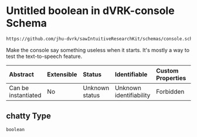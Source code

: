 # Untitled boolean in dVRK-console Schema

```txt
https://github.com/jhu-dvrk/sawIntuitiveResearchKit/schemas/console.schema.json#/properties/chatty
```

Make the console say something useless when it starts.  It's mostly a way to test the text-to-speech feature.

| Abstract            | Extensible | Status         | Identifiable            | Custom Properties | Additional Properties | Access Restrictions | Defined In                                                         |
| :------------------ | :--------- | :------------- | :---------------------- | :---------------- | :-------------------- | :------------------ | :----------------------------------------------------------------- |
| Can be instantiated | No         | Unknown status | Unknown identifiability | Forbidden         | Allowed               | none                | [console.schema.json*](console.schema.json "open original schema") |

## chatty Type

`boolean`
